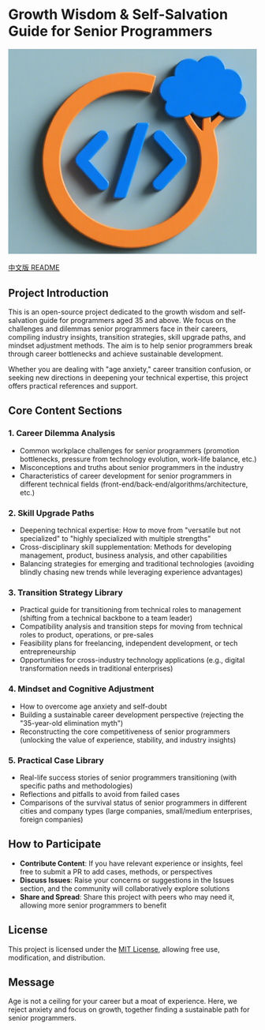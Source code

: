 # Growth Wisdom & Self-Salvation Guide for Senior Programmers

![Logo of Growth Wisdom for Senior Programmers](logo.png)

[中文版 README](README.md)

## Project Introduction
This is an open-source project dedicated to the growth wisdom and self-salvation guide for programmers aged 35 and above. We focus on the challenges and dilemmas senior programmers face in their careers, compiling industry insights, transition strategies, skill upgrade paths, and mindset adjustment methods. The aim is to help senior programmers break through career bottlenecks and achieve sustainable development.

Whether you are dealing with "age anxiety," career transition confusion, or seeking new directions in deepening your technical expertise, this project offers practical references and support.

## Core Content Sections
### 1. Career Dilemma Analysis
- Common workplace challenges for senior programmers (promotion bottlenecks, pressure from technology evolution, work-life balance, etc.)
- Misconceptions and truths about senior programmers in the industry
- Characteristics of career development for senior programmers in different technical fields (front-end/back-end/algorithms/architecture, etc.)

### 2. Skill Upgrade Paths
- Deepening technical expertise: How to move from "versatile but not specialized" to "highly specialized with multiple strengths"
- Cross-disciplinary skill supplementation: Methods for developing management, product, business analysis, and other capabilities
- Balancing strategies for emerging and traditional technologies (avoiding blindly chasing new trends while leveraging experience advantages)

### 3. Transition Strategy Library
- Practical guide for transitioning from technical roles to management (shifting from a technical backbone to a team leader)
- Compatibility analysis and transition steps for moving from technical roles to product, operations, or pre-sales
- Feasibility plans for freelancing, independent development, or tech entrepreneurship
- Opportunities for cross-industry technology applications (e.g., digital transformation needs in traditional enterprises)

### 4. Mindset and Cognitive Adjustment
- How to overcome age anxiety and self-doubt
- Building a sustainable career development perspective (rejecting the "35-year-old elimination myth")
- Reconstructing the core competitiveness of senior programmers (unlocking the value of experience, stability, and industry insights)

### 5. Practical Case Library
- Real-life success stories of senior programmers transitioning (with specific paths and methodologies)
- Reflections and pitfalls to avoid from failed cases
- Comparisons of the survival status of senior programmers in different cities and company types (large companies, small/medium enterprises, foreign companies)

## How to Participate
- **Contribute Content**: If you have relevant experience or insights, feel free to submit a PR to add cases, methods, or perspectives
- **Discuss Issues**: Raise your concerns or suggestions in the Issues section, and the community will collaboratively explore solutions
- **Share and Spread**: Share this project with peers who may need it, allowing more senior programmers to benefit

## License
This project is licensed under the [MIT License](LICENSE), allowing free use, modification, and distribution.

## Message
Age is not a ceiling for your career but a moat of experience. Here, we reject anxiety and focus on growth, together finding a sustainable path for senior programmers.
